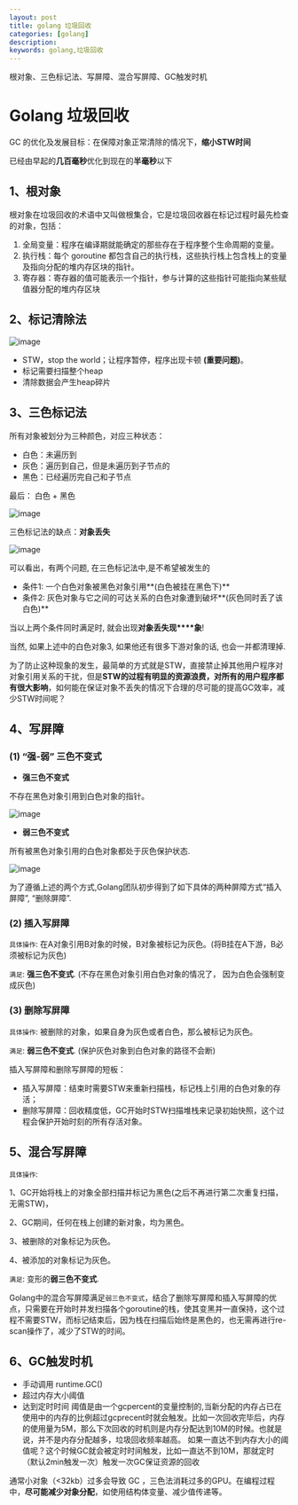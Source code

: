```yaml
---
layout: post
title: golang 垃圾回收
categories: [golang]
description: 
keywords: golang,垃圾回收
---
```



根对象、三色标记法、写屏障、混合写屏障、GC触发时机

# Golang 垃圾回收

GC 的优化及发展目标：在保障对象正常清除的情况下，**缩小STW时间**

已经由早起的**几百毫秒**优化到现在的**半毫秒**以下



## 1、根对象

根对象在垃圾回收的术语中又叫做根集合，它是垃圾回收器在标记过程时最先检查的对象，包括：



1. 全局变量：程序在编译期就能确定的那些存在于程序整个生命周期的变量。
2. 执行栈：每个 goroutine 都包含自己的执行栈，这些执行栈上包含栈上的变量及指向分配的堆内存区块的指针。
3. 寄存器：寄存器的值可能表示一个指针，参与计算的这些指针可能指向某些赋值器分配的堆内存区块



## 2、标记清除法

![image](https://raw.githubusercontent.com/Taoey/Taoey.github.io/master/_posts/greatArticle/2021-2-4-goalng垃圾回收.assets/aHR0cHM6Ly9zdGF0aWMuc3R1ZHlnb2xhbmcuY29tLzIwMDMxNi85ZmIwODYyYzhhNTAwMjRlZmZhYjg0YjA2MjhlZTI1Mi5wbmc)



- STW，stop the world；让程序暂停，程序出现卡顿 **(重要问题)**。
- 标记需要扫描整个heap
- 清除数据会产生heap碎片



## 3、三色标记法

所有对象被划分为三种颜色，对应三种状态：

- 白色：未遍历到
- 灰色：遍历到自己，但是未遍历到子节点的
- 黑色：已经遍历完自己和子节点

最后： 白色 + 黑色

![image](https://raw.githubusercontent.com/Taoey/Taoey.github.io/master/_posts/greatArticle/2021-2-4-goalng垃圾回收.assets/aHR0cHM6Ly9zdGF0aWMuc3R1ZHlnb2xhbmcuY29tLzIwMDMxNi9lMzk4YzIwYzhiYzk5NDYxOGFhM2Y4NjlhYjljNTVlYy5wbmc)





三色标记法的缺点：**对象丢失**

![image](https://raw.githubusercontent.com/Taoey/Taoey.github.io/master/_posts/greatArticle/2021-2-4-goalng垃圾回收.assets/aHR0cHM6Ly9zdGF0aWMuc3R1ZHlnb2xhbmcuY29tLzIwMDMxNi83OTlhOTc4YWI2MGFiOTg3NDE0YzVlZGQ2MTY1MjdlNi5qcGc)

可以看出，有两个问题, 在三色标记法中,是不希望被发生的

- 条件1: 一个白色对象被黑色对象引用**(白色被挂在黑色下)**
- 条件2: 灰色对象与它之间的可达关系的白色对象遭到破坏**(灰色同时丢了该白色)**

当以上两个条件同时满足时, 就会出现**对象丢失现****象**!



 当然, 如果上述中的白色对象3, 如果他还有很多下游对象的话, 也会一并都清理掉.

 为了防止这种现象的发生，最简单的方式就是STW，直接禁止掉其他用户程序对对象引用关系的干扰，但是**STW的过程有明显的资源浪费，对所有的用户程序都有很大影响**，如何能在保证对象不丢失的情况下合理的尽可能的提高GC效率，减少STW时间呢？



## 4、写屏障

### (1) “强-弱” 三色不变式

- **强三色不变式**

不存在黑色对象引用到白色对象的指针。

![image](https://raw.githubusercontent.com/Taoey/Taoey.github.io/master/_posts/greatArticle/2021-2-4-goalng垃圾回收.assets/aHR0cHM6Ly9zdGF0aWMuc3R1ZHlnb2xhbmcuY29tLzIwMDMxNi85ZTNkYzkyZWIxZTQ2NDFmZjkwNGQxNzEzMGViNmQzMi5qcGc)

- **弱三色不变式**

所有被黑色对象引用的白色对象都处于灰色保护状态.

![image](https://raw.githubusercontent.com/Taoey/Taoey.github.io/master/_posts/greatArticle/2021-2-4-goalng垃圾回收.assets/aHR0cHM6Ly9zdGF0aWMuc3R1ZHlnb2xhbmcuY29tLzIwMDMxNi8zMDFmYThkYmI1NjJlYmNjZGU0M2M0MjcwZWQ4M2QyMi5qcGc)

为了遵循上述的两个方式,Golang团队初步得到了如下具体的两种屏障方式“插入屏障”, “删除屏障”.



### (2) 插入写屏障

`具体操作`: 在A对象引用B对象的时候，B对象被标记为灰色。(将B挂在A下游，B必须被标记为灰色)

`满足`: **强三色不变式**. (不存在黑色对象引用白色对象的情况了， 因为白色会强制变成灰色)



### (3) 删除写屏障

`具体操作`: 被删除的对象，如果自身为灰色或者白色，那么被标记为灰色。

`满足`: **弱三色不变式**. (保护灰色对象到白色对象的路径不会断)





插入写屏障和删除写屏障的短板：

- 插入写屏障：结束时需要STW来重新扫描栈，标记栈上引用的白色对象的存活；
- 删除写屏障：回收精度低，GC开始时STW扫描堆栈来记录初始快照，这个过程会保护开始时刻的所有存活对象。

## 5、混合写屏障

`具体操作`:

1、GC开始将栈上的对象全部扫描并标记为黑色(之后不再进行第二次重复扫描，无需STW)，

2、GC期间，任何在栈上创建的新对象，均为黑色。

3、被删除的对象标记为灰色。

4、被添加的对象标记为灰色。

`满足`: 变形的**弱三色不变式**.



Golang中的混合写屏障满足`弱三色不变式`，结合了删除写屏障和插入写屏障的优点，只需要在开始时并发扫描各个goroutine的栈，使其变黑并一直保持，这个过程不需要STW，而标记结束后，因为栈在扫描后始终是黑色的，也无需再进行re-scan操作了，减少了STW的时间。





## 6、GC触发时机



- 手动调用 runtime.GC()
- 超过内存大小阈值
- 达到定时时间 阈值是由一个gcpercent的变量控制的,当新分配的内存占已在使用中的内存的比例超过gcprecent时就会触发。比如一次回收完毕后，内存的使用量为5M，那么下次回收的时机则是内存分配达到10M的时候。也就是说，并不是内存分配越多，垃圾回收频率越高。 如果一直达不到内存大小的阈值呢？这个时候GC就会被定时时间触发，比如一直达不到10M，那就定时（默认2min触发一次）触发一次GC保证资源的回收





通常小对象（<32kb）过多会导致 GC ，三色法消耗过多的GPU。在编程过程中，**尽可能减少对象分配**，如使用结构体变量、减少值传递等。